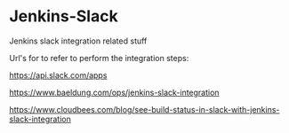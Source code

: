 # Jenkins-Slack
Jenkins slack integration related stuff

Url's for to refer to perform the integration steps:

https://api.slack.com/apps

https://www.baeldung.com/ops/jenkins-slack-integration

https://www.cloudbees.com/blog/see-build-status-in-slack-with-jenkins-slack-integration
